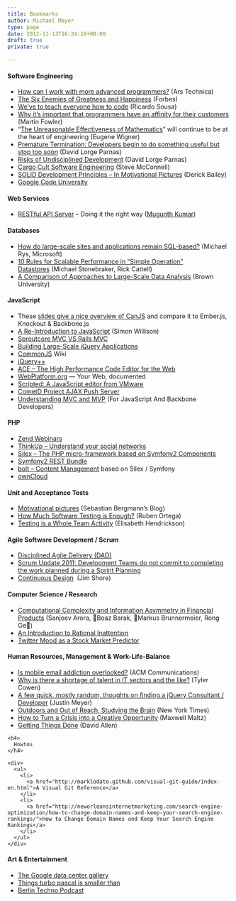 ```yaml
---
title: Bookmarks
author: Michael Mayer
type: page
date: 2012-11-13T16:24:18+00:00
draft: true
private: true

---
```

#### Software Engineering

  * [How can I work with more advanced programmers?][1] (Ars Technica)
  * [The Six Enemies of Greatness and Happiness][2] (Forbes)
  * [We’ve to teach everyone how to code][3] (Ricardo Sousa)
  * [Why it&#8217;s important that programmers have an affinity for their customers][4] (Martin Fowler)
  * &#8220;[The Unreasonable Effectiveness of Mathematics][5]&#8221; will continue to be at the heart of engineering (Eugene Wigner)
  * [Premature Termination: Developers begin to do something useful but stop too soon][6] (David Lorge Parnas)
  * [Risks of Undisciplined Development][7] (David Lorge Parnas)
  * [Cargo Cult Software Engineering][8] (Steve McConnell)
  * [SOLID Development Principles – In Motivational Pictures][9] (Derick Bailey)
  * [Google Code University][10]

#### Web Services

<div>
  <ul>
    <li>
      <a href="http://blog.mugunthkumar.com/articles/restful-api-server-doing-it-the-right-way-part-1/">RESTful API Server</a> – Doing it the right way (<a title="Posts by Mugunth Kumar" href="http://blog.mugunthkumar.com/author/admin/" rel="author">Mugunth Kumar</a>)
    </li>
  </ul>
  
  <h4>
    Databases
  </h4>
  
  <div>
    <ul>
      <li>
        <a href="http://queue.acm.org/detail.cfm?id=1971597">How do large-scale sites and applications remain SQL-based?</a> (Michael Rys, Microsoft)
      </li>
      <li>
        <a href="http://cacm.acm.org/magazines/2011/6/108651-10-rules-for-scalable-performance-in-simple-operation-datastores/fulltext">10 Rules for Scalable Performance in &#8220;Simple Operation&#8221; Datastores</a> (Michael Stonebraker, Rick Cattell)
      </li>
      <li>
        <a href="http://database.cs.brown.edu/projects/mapreduce-vs-dbms/">A Comparison of Approaches to Large-Scale Data Analysis</a> (Brown University)
      </li>
    </ul>
  </div>
</div>

#### JavaScript

  * These [slides give a nice overview of CanJS][11] and compare it to Ember.js, Knockout & Backbone.js
  * [A Re-Introduction to JavaScript][12] (Simon Willison)
  * [Sproutcore MVC VS Rails MVC][13]
  * [Building Large-Scale jQuery Applications][14]
  * [CommonJS][15] Wiki
  * [jQuery++][16]
  * [ACE &#8211; The High Performance Code Editor for the Web][17]
  * [WebPlatform.org][18] — Your Web, documented
  * [Scripted: A JavaScript editor from VMware][19]
  * [CometD Project AJAX Push Server][20]
  * [Understanding MVC and MVP][21] (For JavaScript And Backbone Developers)

#### PHP

<div>
  <ul>
    <li>
      <a href="http://www.zend.com/en/resources/webinars/">Zend Webinars</a>
    </li>
    <li>
      <a href="http://thinkupapp.com/">ThinkUp &#8211; Understand your social networks</a>
    </li>
    <li>
      <a href="http://silex.sensiolabs.org/">Silex &#8211; The PHP micro-framework based on Symfony2 Components</a>
    </li>
    <li>
      <a href="https://github.com/FriendsOfSymfony/FOSRestBundle/blob/master/Resources/doc/index.md">Symfony2 REST Bundle</a>
    </li>
    <li>
      <a href="http://www.bolt.cm/">bolt &#8211; Content Management</a> based on Silex / Symfony
    </li>
    <li>
      <a href="http://owncloud.org/">ownCloud</a>
    </li>
  </ul>
</div>

#### Unit and Acceptance Tests

  * [Motivational pictures][22] (Sebastian Bergmann&#8217;s Blog)
  * [How Much Software Testing is Enough?][23] (Ruben Ortega)
  * [Testing is a Whole Team Activity][24] (Elisabeth Hendrickson)

#### Agile Software Development / Scrum

  * [Disciplined Agile Delivery (DAD)][25]
  * [Scrum Update 2011: Development Teams do not commit to completing the work planned during a Sprint Planning][26]
  * [Continuous Design][27]  (Jim Shore)

#### Computer Science / Research

<div>
  <ul>
    <li>
      <a href="http://www.cs.princeton.edu/~rongge/derivative.pdf">Computational Complexity and Information Asymmetry in Financial Products</a> (Sanjeev Arora, Boaz Barak, Markus Brunnermeier, Rong Ge)
    </li>
    <li>
      <a href="http://www2.wiwi.hu-berlin.de/wpol/html/Bounded_Rationality_WS0506/handout_session_7.pdf">An Introduction to Rational Inattention</a>
    </li>
    <li>
      <a href="http://arxiv.org/pdf/1010.3003.pdf">Twitter Mood as a Stock Market Predictor</a>
    </li>
  </ul>
  
  <h4>
    Human Resources, Management & Work-Life-Balance
  </h4>
  
  <div>
    <ul>
      <li>
        <a href="http://mags.acm.org/communications/201005/?pg=43">Is mobile email addiction overlooked?</a> (ACM Communications)
      </li>
      <li>
        <a href="http://marginalrevolution.com/marginalrevolution/2012/02/why-is-there-a-shortage-of-talent-in-it-sectors-and-the-like.html">Why is there a shortage of talent in IT sectors and the like?</a> (Tyler Cowen)
      </li>
      <li>
        <a href="http://bitovi.com/blog/2010/07/tips-on-hiring-a-jquery-consultant.html">A few quick, mostly random, thoughts on finding a jQuery Consultant / Developer</a> (Justin Meyer)
      </li>
      <li>
        <a href="http://www.nytimes.com/2010/08/16/technology/16brain.html">Outdoors and Out of Reach, Studying the Brain</a> (New York Times)
      </li>
      <li>
        <a href="http://de.scribd.com/doc/49873583/4/How-to-Turn-a-Crisis-into-a-Creative-Opportunity">How to Turn a Crisis into a Creative Opportunity</a> (Maxwell Maltz)
      </li>
      <li>
        <a href="http://www.davidco.com/newsletters/archive/0210b.html">Getting Things Done</a> (David Allen)
      </li>
    </ul>
    
    <h4>
      Howtos
    </h4>
    
    <div>
      <ul>
        <li>
          <a href="http://marklodato.github.com/visual-git-guide/index-en.html">A Visual Git Reference</a>
        </li>
        <li>
          <a href="http://neworleansinternetmarketing.com/search-engine-optimization/how-to-change-domain-names-and-keep-your-search-engine-rankings/">How to Change Domain Names and Keep Your Search Engine Rankings</a>
        </li>
      </ul>
    </div>
  </div>
</div>

#### Art & Entertainment

  * [The Google data center gallery][28]
  * [Things turbo pascal is smaller than][29]
  * [Berlin Techno Podcast][30]

 [1]: http://arstechnica.com/information-technology/2012/10/in-over-my-head-how-can-i-work-with-more-advanced-programmers/
 [2]: http://www.forbes.com/sites/jessicahagy/2012/02/28/the-six-enemies-of-greatness-and-happiness/
 [3]: http://ricardosousa.me/blog/2011/11/weve-to-teach-everyone-how-to-code/
 [4]: http://martinfowler.com/bliki/CustomerAffinity.html
 [5]: http://www.dartmouth.edu/~matc/MathDrama/reading/Wigner.html
 [6]: http://www.csl.sri.com/users/neumann/cacm224.pdf
 [7]: http://www.csl.sri.com/users/neumann/cacm222.pdf
 [8]: http://www.stevemcconnell.com/ieeesoftware/eic10.htm
 [9]: http://lostechies.com/derickbailey/2009/02/11/solid-development-principles-in-motivational-pictures/
 [10]: http://code.google.com/intl/de/edu/
 [11]: http://www.slideshare.net/moschel/canjs-the-best-of-both-worlds
 [12]: http://www.slideshare.net/simon/a-reintroduction-to-javascript
 [13]: http://gmoeck.github.com/2011/03/10/sproutcore-mvc-vs-rails-mvc.html
 [14]: http://addyosmani.com/blog/large-scale-jquery/
 [15]: http://wiki.commonjs.org/wiki/CommonJS
 [16]: http://jquerypp.com/
 [17]: http://ace.ajax.org/
 [18]: http://www.webplatform.org/
 [19]: https://github.com/scripted-editor/scripted
 [20]: http://cometd.org/
 [21]: http://addyosmani.com/blog/understanding-mvc-and-mvp-for-javascript-and-backbone-developers/
 [22]: http://sebastian-bergmann.de/archives/754-Motivation-for-Testing.html
 [23]: http://cacm.acm.org/blogs/blog-cacm/81546-how-much-software-testing-is-enough/fulltext
 [24]: http://testobsessed.com/2011/09/testing-as-a-whole-team-activity/
 [25]: http://www.ambysoft.com/books/dad.html
 [26]: http://www.scrum.org/Portals/0/Documents/Scrum%20Updates/Scrum%20Update%202011.pdf
 [27]: http://www.martinfowler.com/ieeeSoftware/continuousDesign.pdf
 [28]: http://www.google.com/about/datacenters/gallery/#/
 [29]: http://prog21.dadgum.com/116.html
 [30]: http://www.berlin-techno-podcast.com/